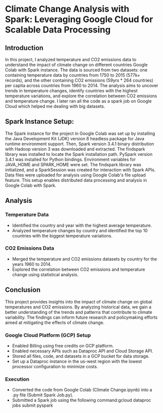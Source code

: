 # Climate Change Analysis with Spark: Leveraging Google Cloud for Scalable Data Processing

## Introduction
In this project, I analyzed temperature and CO2 emissions data to understand the impact of climate change on different countries Google Colab with Spark instance. The data is sourced from two datasets: one containing temperature data by countries from 1750 to 2015 (577k+ records), and the other containing CO2 emissions (59yrs * 264 countries) per capita across countries from 1960 to 2014. The analysis aims to uncover trends in temperature changes, identify countries with the highest temperature variations, and explore the correlation between CO2 emissions and temperature change. I later ran all the code as a spark job on Google Cloud which helped me dealing with big datasets. 

## Spark Instance Setup: 
The Spark instance for the project in Google Colab was set up by installing the Java Development Kit (JDK) version 8 headless package for Java runtime environment support. Then, Spark version 3.4.1 binary distribution with Hadoop version 3 was downloaded and extracted. The findspark library was installed to locate the Spark installation path. PySpark version 3.4.1 was installed for Python bindings. Environment variables for JAVA_HOME and SPARK_HOME were set. The findspark library was initialized, and a SparkSession was created for interaction with Spark APIs. Data files were uploaded for analysis using Google Colab's file upload feature. This setup enables distributed data processing and analysis in Google Colab with Spark.

## Analysis 
### Temperature Data
- Identified the country and year with the highest average temperature.
- Analyzed temperature changes by country and identified the top 10 countries with the biggest temperature variations.

### CO2 Emissions Data
- Merged the temperature and CO2 emissions datasets by country for the years 1960 to 2014.
- Explored the correlation between CO2 emissions and temperature change using statistical analysis.

## Conclusion
This project provides insights into the impact of climate change on global temperatures and CO2 emissions. By analyzing historical data, we gain a better understanding of the trends and patterns that contribute to climate variability. The findings can inform future research and policymaking efforts aimed at mitigating the effects of climate change.

### Google Cloud Platform (GCP) Setup
- Enabled Billing using free credits on GCP platform.
- Enabled necessary APIs such as Dataproc API and Cloud Storage API.
- Stored all files, code, and datasets in a GCP bucket for data storage.
- Set up a Dataproc instance in the us-west region with the lowest processor configuration to minimize costs.

### Execution
- Converted the code from Google Colab (Climate Change.ipynb) into a .py file (Submit Spark Job.py).
- Submitted a Spark job using the following command:gcloud dataproc jobs submit pyspark





